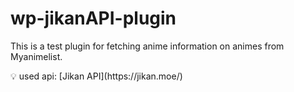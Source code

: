 # wp-jikanAPI-plugin

This is a test plugin for fetching anime information on animes from Myanimelist.

<aside>
💡 used api: [Jikan API](https://jikan.moe/)

</aside>
